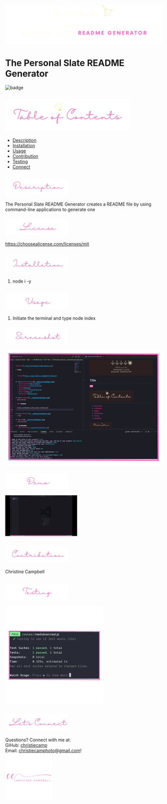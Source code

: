 
  
![banner](../assets/branding/banner.png)

# The Personal Slate README Generator

  
![badge](https://img.shields.io/badge/mit-hotpink)
  

## ![table-of-contents](../assets/branding/toc.png)
  - [Description](#description)
  - [Installation](#installation)
  - [Usage](#usage)
  - [Contribution](#contribution)
  - [Testing](#testing)
  - [Connect](#connect)

## ![description](../assets/branding/1.png)
  The Personal Slate README Generator creates a README file by using command-line applications to generate one
 
### ![license](../assets/branding/9.png)

https://choosealicense.com/licenses/mit
  
  
  
## ![installation](../assets/branding/2.png)
  1. node i -y

## ![usage](../assets/branding/3.png)
  1. Initiate the terminal and type node index
  
### ![screenshot](../assets/branding/7.png)
![screenshot](../assets/screenshot.png)
  
  
### ![demo](../assets/branding/8.png)
![demo](../assets/branding/sample.gif)
    

## ![contribution](../assets/branding/4.png)
  Christine Campbell

  
## ![testing](../assets/branding/5.png)
![testing](../assets/branding/test.png)
    

## ![connect](../assets/branding/6.png)
   Questions? Connect with me at:</br>
   GiHub: [christiecamp](https://github.com/christiecamp)</br>
   Email: christiecamphoto@gmail.com!</br>
   <a href="https://www.christiecamp.com"><img height="150px" src ="../assets/branding/cc.png"></a>
